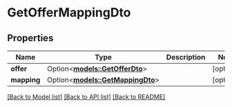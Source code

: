 # GetOfferMappingDto

## Properties

Name | Type | Description | Notes
------------ | ------------- | ------------- | -------------
**offer** | Option<[**models::GetOfferDto**](GetOfferDTO.md)> |  | [optional]
**mapping** | Option<[**models::GetMappingDto**](GetMappingDTO.md)> |  | [optional]

[[Back to Model list]](../README.md#documentation-for-models) [[Back to API list]](../README.md#documentation-for-api-endpoints) [[Back to README]](../README.md)


